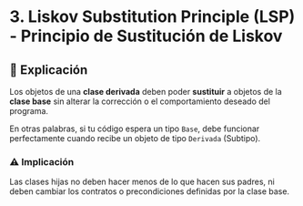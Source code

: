 
# 3. Liskov Substitution Principle (LSP) - Principio de Sustitución de Liskov

## 🎯 Explicación

Los objetos de una **clase derivada** deben poder **sustituir** a objetos de la **clase base** sin alterar la corrección o el comportamiento deseado del programa.

En otras palabras, si tu código espera un tipo `Base`, debe funcionar perfectamente cuando recibe un objeto de tipo `Derivada` (Subtipo).

### ⚠️ Implicación

Las clases hijas no deben hacer menos de lo que hacen sus padres, ni deben cambiar los contratos o precondiciones definidas por la clase base.